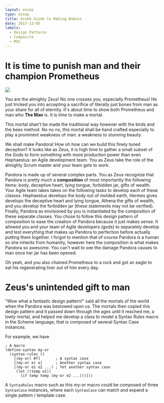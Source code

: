 ```yaml
---
layout: essay
type: essay
title: Greek Guide to Making Babies
date: 2017-12-05
labels:
  - Design Patterns
  - Composite
  - MVC
---
```



# It is time to punish man and their champion Prometheus

<img class="ui medium right floated image" src="https://cdn.ancienthistorylists.com/wp-content/uploads/2015/03/prometheus_greek_god.x34319.jpg"/>

You are the almighty Zeus! No one crosses you, especially Prometheus! He just tricked you into accepting a sacrifice of literally just bones from man as your share for all of eternity. It's about time to show both Prometheus and man who **The Man** is. It is time to make a mortal.

This mortal shan't be made the traditional way however with the birds and the bees method. No no no, this mortal shall be hand crafted especially to play a prominent weakness of man: a weakness to stunning beauty.

We shall make Pandora! How oh how can we build this finely tuned deception? It looks like as Zeus, it is high time to gather a small subset of the Gods to form something with more production power than even Hephaestus: an Agile development team. You as Zeus take the role of the almighty Scrum master and your team gets to work.

Pandora is made up of several complex parts. You as Zeus recognize that Pandora is pretty much a **composition** of most importantly the following items: body, deceptive heart, lying tongue, forbidden jar, gifts of wealth. Your Agile team takes takes on the following tasks to develop each of these *classes*. Hephaestus develops the body out of molded earth, Hermes gives develops the deceptive heart and lying tongue, Athena the gifts of wealth, and you develop the forbidden jar (these statements may not be verified). Finally, Pandora as envisioned by you is instantiated by the composition of these separate classes. You chose to follow this design pattern of composition to ease the creation of Pandora because it just makes sense. It allowed you and your team of Agile developers (gods) to separately develop and test everything that makes up Pandora to perfection before actually putting them together. I forgot to mention that of course Pandora *is* a human so she inherits from humanity, however here the composition is what makes Pandora so awesome. You can't wait to see the damage Pandora causes to man once her jar has been opened.

Oh yeah, and you also chained Prometheus to a rock and got an eagle to eat his regenerating liver out of him every day.

# Zeus's unintended gift to man

"Wow what a fantastic design pattern!" said all the mortals of the world when the Pandora was bestowed upon us. The mortals then copied this design pattern and it passed down through the ages until it reached me, a lowly mortal, and helped me develop a class to model a Syntax Rules macro in the Scheme language, that is composed of several Syntax Case instances.

For example, we have
```
; A macro
(define-syntax my-or
  (syntax-rules ()
    [(my-or) #f]       ; A syntax case
    [(my-or e) e]      ; Another syntax case
    [(my-or e1 e2 ...) ; Yet another syntax case
     (let ((temp e1))
       (if temp temp (my-or e2 ...)))]))
```
A `SyntaxRules` macro such as this my-or macro could be composed of three `SyntaxCase` instances, where each `SyntaxCase` can match and expand a single pattern / template case.


